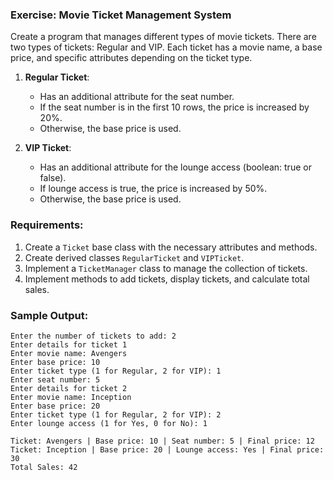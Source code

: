 ### Exercise: Movie Ticket Management System

Create a program that manages different types of movie tickets. There are two types of tickets: Regular and VIP. Each ticket has a movie name, a base price, and specific attributes depending on the ticket type.

1. **Regular Ticket**:
   - Has an additional attribute for the seat number.
   - If the seat number is in the first 10 rows, the price is increased by 20%.
   - Otherwise, the base price is used.

2. **VIP Ticket**:
   - Has an additional attribute for the lounge access (boolean: true or false).
   - If lounge access is true, the price is increased by 50%.
   - Otherwise, the base price is used.

### Requirements:
1. Create a `Ticket` base class with the necessary attributes and methods.
2. Create derived classes `RegularTicket` and `VIPTicket`.
3. Implement a `TicketManager` class to manage the collection of tickets.
4. Implement methods to add tickets, display tickets, and calculate total sales.

### Sample Output:
```
Enter the number of tickets to add: 2
Enter details for ticket 1
Enter movie name: Avengers
Enter base price: 10
Enter ticket type (1 for Regular, 2 for VIP): 1
Enter seat number: 5
Enter details for ticket 2
Enter movie name: Inception
Enter base price: 20
Enter ticket type (1 for Regular, 2 for VIP): 2
Enter lounge access (1 for Yes, 0 for No): 1

Ticket: Avengers | Base price: 10 | Seat number: 5 | Final price: 12
Ticket: Inception | Base price: 20 | Lounge access: Yes | Final price: 30
Total Sales: 42
```
